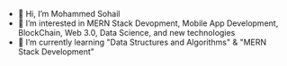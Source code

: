 - 👋 Hi, I’m Mohammed Sohail
- 👀 I’m interested in MERN Stack Devopment, Mobile App Development, BlockChain, Web 3.0,  Data Science, and new technologies
- 🌱 I’m currently learning "Data Structures and Algorithms" & "MERN Stack Development"

<!---
sohail-313/sohail-313 is a ✨ special ✨ repository because its `README.md` (this file) appears on your GitHub profile.
You can click the Preview link to take a look at your changes.
--->
